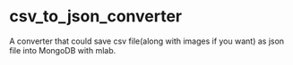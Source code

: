 # csv_to_json_converter
A converter that could save csv file(along with images if you want) as json file into MongoDB with mlab.
